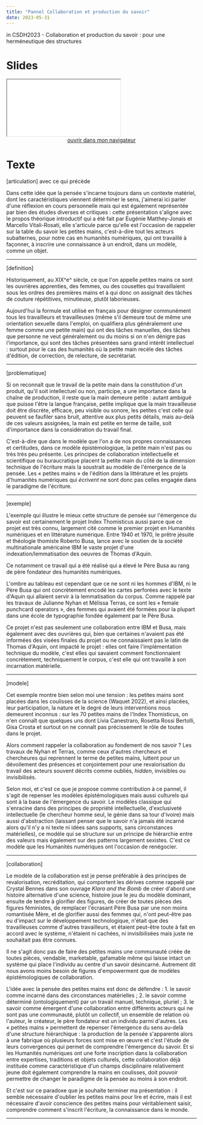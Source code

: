 ```yaml
---
title: "Pannel Collaboration et production du savoir"
date: 2023-05-31
---
```


in CSDH2023 - Collaboration et production du savoir : pour une herméneutique des structures

# Slides 

<iframe src="/html/Conf/PetitesMainsPannel.html" title="description" allowfullscreen="allowfullscreen"></iframe>

<div style="text-align:center">
<a href="/html/Conf/PetitesMainsPannel.html" target="_blank">ouvrir dans mon navigateur</a>
</div>

# Texte

[articulation] avec ce qui précède

Dans cette idée que la pensée s'incarne toujours dans un contexte matériel, dont les caractéristiques viennent déterminer le sens, j'aimerai ici parler d'une réflexion en cours personnelle mais qui est également représentée par bien des études diverses et critiques : cette présentation s'aligne avec le propos théorique introductif qui a été fait par Eugénie Matthey-Jonais et Marcello Vitali-Rosati, elle s'articule parce qu'elle est l'occasion de rappeler sur la table du savoir les petites mains, c'est-à-dire tout les acteurs subalternes, pour notre cas en humanités numériques, qui ont travaillé à façonner, à inscrire une connaissance à un endroit, dans un modèle, comme un objet. 

---

[definition]

Historiquement, au XIX^e^ siècle, ce que l'on appelle petites mains ce sont les ouvrières apprenties, des femmes, ou des cousettes qui travaillaient sous les ordres des premières mains et à qui donc on assignait des tâches de couture répétitives, minutieuse, plutôt laborieuses. 

Aujourd'hui la formule est utilisé en français pour désigner communément tous les travailleurs et travailleuses (même s'il demeure tout de même une orientation sexuelle dans l'emploi, on qualifiera plus généralement une femme comme une petite main) qui ont des tâches manuelles, des tâches que personne ne veut généralement ou du moins si on n'en dénigre pas l'importance, qui sont des tâches présentées sans grand intérêt intellectuel : surtout pour le cas des humanités où la petite main recèle des tâches d'édition, de correction, de relecture, de secrétariat. 

----

[problematique]

Si on reconnaît que le travail de la petite main dans la constitution d'un produit, qu'il soit intellectuel ou non, participe, a une importance dans la chaîne de production, il reste que la main demeure petite : autant ambiguë que puisse l'être la langue française, petite implique que la main travailleuse doit être discrète, efficace, peu visible ou sonore, les petites c'est celle qui peuvent se faufiler sans bruit, attentive aux plus petits détails, mais au-delà de ces valeurs assignées, la main est petite en terme de taille, soit d'importance dans la considération du travail final. 

C'est-à-dire que dans le modèle que l'on a de nos propres connaissances et certitudes, dans ce modèle épistémologique, la petite main n'est pas ou très très peu présente. Les principes de collaboration intellectuelle et scientifique ou buraucratique placent la petite main du côté de la dimension technique de l'écriture mais la soustrait au modèle de l'émergence de la pensée. Les « petites mains » de l'édition dans la littérature et les projets d'humanités numériques qui *écrivent* ne sont donc pas celles engagée dans le paradigme de l'écriture.

----

[exemple]

L'exemple qui illustre le mieux cette structure de pensée sur l'émergence du savoir est certainement le projet Index Thomisticus aussi parce que ce projet est très connu, largement cité comme le premier projet en Humanités numériques et en littérature numérique. Entre 1940 et 1970, le prêtre jésuite et théologie thomiste Roberto Busa, lance avec le soutien de la société multinationale américaine IBM le vaste projet d'une indexation/lemmatisation des oeuvres de Thomas d'Aquin. 

Ce notamment ce travail qui a été réalisé qui a élevé le Père Busa au rang de père fondateur des humanités numériques. 

L'ombre au tableau est cependant que ce ne sont ni les hommes d'IBM, ni le Père Busa qui ont concrètement encodé les cartes perforées avec le texte d'Aquin qui allaient servir à la lemmatisation du corpus. Comme rappelé par les travaux de Julianne Nyhan et Mélissa Terras, ce sont les « female punchcard operators », des femmes qui avaient été formées pour la plupart dans une école de typographie fondée également par le Père Busa. 

Ce projet n'est pas seulement une collaboration entre IBM et Busa, mais également avec des ouvrières qui, bien que certaines n'avaient pas été informées des visées finales du projet ou ne connaissaient pas le latin de Thomas d'Aquin, ont impacté le projet : elles ont faire l'implémentation technique du modèle, c'est elles qui savaient comment fonctionnaient concrètement, techniquement le corpus, c'est elle qui ont travaillé à son incarnation matérielle. 

---

[modele]

Cet exemple montre bien selon moi une tension : les petites mains sont placées dans les coulisses de la science (Waquet 2022), et ainsi placées, leur participation, la nature et le degré de leurs interventions nous demeurent inconnus : sur les 70 petites mains de l'Index Thomisticus, on n'en connaît que quelques uns dont Livia Canestraro, Rosetta Rossi Bertolli, Gisa Crosta et surtout on ne connaît pas précissement le rôle de toutes dans le projet.

Alors comment rappeler la collaboration au fondement de nos savoir ? Les travaux de Nyhan et Terras, comme ceux d'autres chercheurs et chercheures qui reprennent le terme de petites mains, luttent pour un dévoilement des présences et conjointement pour une revalorisation du travail des acteurs souvent décrits comme oubliés, *hidden*, invisibles ou invisibilisés.

Selon moi, et c'est ce que je propose comme contribution à ce pannel, il s'agit de repenser les modèles épistémologiques mais aussi culturels qui sont à la base de l'émergence du savoir. Le modèles classique qui s'enracine dans des principes de propriété intellectuelle, d'exclusiveté intellectuelle (le chercheur homme seul, le génie dans sa tour d'ivoire) mais aussi d'abstraction (laissant penser que le savoir n'a jamais été incarné alors qu'il n'y a ni texte ni idées sans supports, sans circonstances matérielles), ce modèle qui se structure sur un principe de hiérarchie entre des valeurs mais également sur des patterns largement sexistes. C'est ce modèle que les Humanités numériques ont l'occasion de renégocier. 

----

[collaboration]

Le modèle de la collaboration est je pense préférable à des principes de revalorisation, recréditation, qui comportent les dérives comme rappelé par Crystal Bennes dans son ouvrage *Klara and the Bomb* de créer d'abord une histoire alternative d'une science, histoire joue le jeu du modèle dominant, ensuite de tendre à glorifier des figures, de créer de toutes pièces des figures féministes, de remplacer l'écrasant Père Busa par une non moins romantisée Mère, et de glorifier aussi des femmes qui, n'ont peut-être pas eu d'impact sur le développement technologique, n'était que des travailleuses comme d'autres travailleurs, et étaient peut-être toute à fait en accord avec le système, n'étaient ni cachées, ni invisibilisées mais juste ne souhaitait pas être connues. 

Il ne s'agit donc pas de faire des petites mains une communauté créée de toutes pièces, vendable, marketable, gafamable même qui laisse intact un système qui place l'individu au centre d'un savoir désincarné. Autrement dit nous avons moins besoin de figures d'empowerment que de modèles épistémologiques de collaboration. 

L'idée avec la pensée des petites mains est donc de défendre : 1. le savoir comme incarné dans des circonstances matérielles ; 2. le savoir comme déterminé (ontologiquement) par un travail manuel, technique, pluriel ; 3. le savoir comme émergent d'une collaboration entre différents acteurs qui ne sont pas une communauté, plutôt un collectif, un ensemble de relation où l'auteur, le créateur, le père fondateur est un individu parmi d'autres. Les « petites mains » permettent de repenser l'émergence du sens au-delà d\'une structure hiérarchique : la production de la pensée s'apparente alors à une fabrique où plusieurs forces sont mise en œuvre et c'est l'étude de leurs convergences qui permet de comprendre l'émergence du savoir. Et si les Humanités numériques ont une forte inscription dans la collaboration entre expertises, traditions et objets culturels, cette collaboration déjà instituée comme caractéristique d'un champs disciplinaire relativement jeune doit également comprendre la mains en coulisses, doit pouvoir permettre de changer le paradigme de la pensée au moins à son endroit.

Et c'est sur ce paradoxe que je souhaite terminer ma présentation : il semble nécessaire d'oublier les petites mains pour lire et écrire, mais il est nécessaire d'avoir conscience des petites mains pour véritablement saisir, comprendre comment s'inscrit l'écriture, la connaissance dans le monde. 

---
